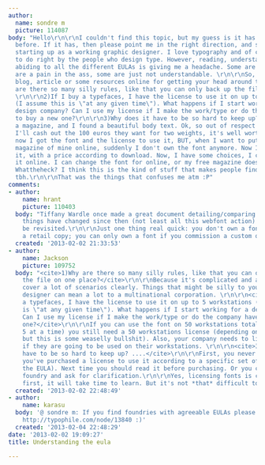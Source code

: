 ```yaml
---
author:
  name: sondre m
  picture: 114087
body: "Hello\r\n\r\nI couldn't find this topic, but my guess is it has been discussed
  before. If it has, then please point me in the right direction, and sorry.\r\n\r\nI'm
  starting up as a working graphic designer. I love typography and of course want
  to do right by the people who design type. However, reading, understanding and actually
  abiding to all the different EULAs is giving me a headache. Some are great, some
  are a pain in the ass, some are just not understandable. \r\n\r\nSo, is there any
  blog, article or some resources online for getting your head around this?\r\n\r\n1)Why
  are there so many silly rules, like that you can only back up the file on one place?
  \r\n\r\n2)If I buy a typefaces, I have the license to use it on up to 5 workstations
  (I assume this is \"at any given time\"). What happens if I start working for a
  design company? Can I use my license if I make the work/type or do the company have
  to buy a new one?\r\n\r\n3)Why does it have to be so hard to keep up? I'm designing
  a magazine, and I found a beautiful body text. Ok, so out of respect to the foundry
  I'll cash out the 100 euros they want for two weights, it's well worth it. Ok, so
  now I got the font and the license to use it, BUT, when I want to put this free
  magazine of mine online, suddenly I don't own the font anymore. Now I have to rent
  it, with a price according to download. Now, I have some choices, I can not publish
  it online. I can change the font for online, or my free magazine doesn't get free.
  Whattheheck? I think this is the kind of stuff that makes people find free fonts
  tbh.\r\n\r\nThat was the things that confuses me atm :P"
comments:
- author:
    name: hrant
    picture: 110403
  body: "Tiffany Wardle once made a great document detailing/comparing EULAs. But
    things have changed since then (not least all this webfont action) so it should
    be revisited.\r\n\r\nJust one thing real quick: you don't own a font by buying
    a retail copy; you can only own a font if you commission a custom one.\r\n\r\nhhp\r\n"
  created: '2013-02-02 21:33:53'
- author:
    name: Jackson
    picture: 109752
  body: "<cite>1)Why are there so many silly rules, like that you can only back up
    the file on one place?</cite>\r\n\r\nBecause it's complicated and a EULA has to
    cover a lot of scenarios clearly. Things that might be silly to you as an individual
    designer can mean a lot to a multinational corporation. \r\n\r\n<cite>2)If I buy
    a typefaces, I have the license to use it on up to 5 workstations (I assume this
    is \"at any given time\"). What happens if I start working for a design company?
    Can I use my license if I make the work/type or do the company have to buy a new
    one?</cite>\r\n\r\nIf you can use the font on 50 workstations total (but only
    5 at a time) you still need a 50 workstations license (depending on the EULA,
    but this is some weaselly bullshit). Also, your company needs to license the fonts
    if they are going to be used on their workstations. \r\n\r\n<cite>3)Why does it
    have to be so hard to keep up? ....</cite>\r\n\r\nFirst, you never owned the font,
    you've purchased a license to use it according to a specific set of rules (that
    the EULA). Next time you should read it before purchasing. Or you can email the
    foundry and ask for clarification.\r\n\r\nYes, licensing fonts is confusing at
    first, it will take time to learn. But it's not *that* difficult to figure out.\r\n"
  created: '2013-02-02 22:48:49'
- author:
    name: karasu
  body: '@ sondre m: If you find foundries with agreeable EULAs please add them to
    http://typophile.com/node/13840 :)'
  created: '2013-02-04 22:48:29'
date: '2013-02-02 19:09:27'
title: Understanding the eula

---
```

